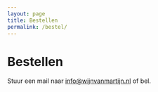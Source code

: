 ```yaml
---
layout: page
title: Bestellen
permalink: /bestel/
---
```


# Bestellen

Stuur een mail naar info@wijnvanmartijn.nl of bel.
